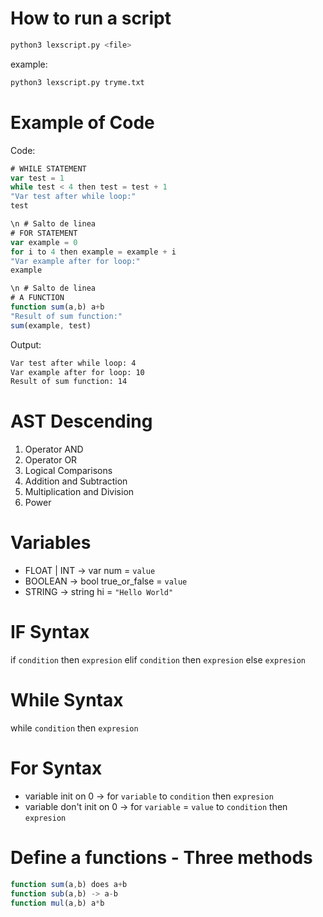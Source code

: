 # How to run a script
```bash
python3 lexscript.py <file>
```
example:
```bash
python3 lexscript.py tryme.txt
```

# Example of Code
Code:
```javascript
# WHILE STATEMENT
var test = 1
while test < 4 then test = test + 1
"Var test after while loop:"
test

\n # Salto de linea
# FOR STATEMENT
var example = 0
for i to 4 then example = example + i
"Var example after for loop:"
example

\n # Salto de linea
# A FUNCTION
function sum(a,b) a+b
"Result of sum function:"
sum(example, test)
```
Output:
```bash
Var test after while loop: 4 
Var example after for loop: 10 
Result of sum function: 14
```

# AST Descending
1. Operator AND
2. Operator OR
3. Logical Comparisons 
4. Addition and Subtraction 
5. Multiplication and Division 
6. Power 

# Variables
- FLOAT | INT -> var num = `value`
- BOOLEAN -> bool true_or_false = `value`
- STRING -> string hi = `"Hello World"`

# IF Syntax
if `condition` then `expresion` elif `condition` then `expresion` else `expresion`

# While Syntax
while `condition` then `expresion`

# For Syntax
- variable init on 0 -> for `variable` to `condition` then `expresion` 
- variable don't init on 0 -> for `variable` = `value` to `condition` then `expresion`

# Define a functions - Three methods
```javascript
function sum(a,b) does a+b
function sub(a,b) -> a-b
function mul(a,b) a*b
```